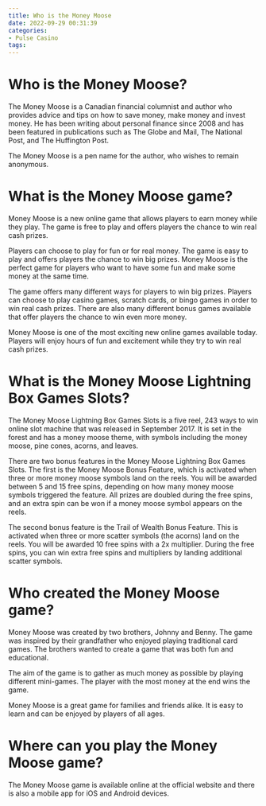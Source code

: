 ```yaml
---
title: Who is the Money Moose
date: 2022-09-29 00:31:39
categories:
- Pulse Casino
tags:
---
```



#  Who is the Money Moose?

The Money Moose is a Canadian financial columnist and author who provides advice and tips on how to save money, make money and invest money. He has been writing about personal finance since 2008 and has been featured in publications such as The Globe and Mail, The National Post, and The Huffington Post.

The Money Moose is a pen name for the author, who wishes to remain anonymous.

#  What is the Money Moose game?

Money Moose is a new online game that allows players to earn money while they play. The game is free to play and offers players the chance to win real cash prizes.

Players can choose to play for fun or for real money. The game is easy to play and offers players the chance to win big prizes. Money Moose is the perfect game for players who want to have some fun and make some money at the same time.

The game offers many different ways for players to win big prizes. Players can choose to play casino games, scratch cards, or bingo games in order to win real cash prizes. There are also many different bonus games available that offer players the chance to win even more money.

Money Moose is one of the most exciting new online games available today. Players will enjoy hours of fun and excitement while they try to win real cash prizes.

#  What is the Money Moose Lightning Box Games Slots?

The Money Moose Lightning Box Games Slots is a five reel, 243 ways to win online slot machine that was released in September 2017. It is set in the forest and has a money moose theme, with symbols including the money moose, pine cones, acorns, and leaves.

There are two bonus features in the Money Moose Lightning Box Games Slots. The first is the Money Moose Bonus Feature, which is activated when three or more money moose symbols land on the reels. You will be awarded between 5 and 15 free spins, depending on how many money moose symbols triggered the feature. All prizes are doubled during the free spins, and an extra spin can be won if a money moose symbol appears on the reels.

The second bonus feature is the Trail of Wealth Bonus Feature. This is activated when three or more scatter symbols (the acorns) land on the reels. You will be awarded 10 free spins with a 2x multiplier. During the free spins, you can win extra free spins and multipliers by landing additional scatter symbols.

#  Who created the Money Moose game?

Money Moose was created by two brothers, Johnny and Benny. The game was inspired by their grandfather who enjoyed playing traditional card games. The brothers wanted to create a game that was both fun and educational.

The aim of the game is to gather as much money as possible by playing different mini-games. The player with the most money at the end wins the game.

Money Moose is a great game for families and friends alike. It is easy to learn and can be enjoyed by players of all ages.

#  Where can you play the Money Moose game?

The Money Moose game is available online at the official website and there is also a mobile app for iOS and Android devices.
